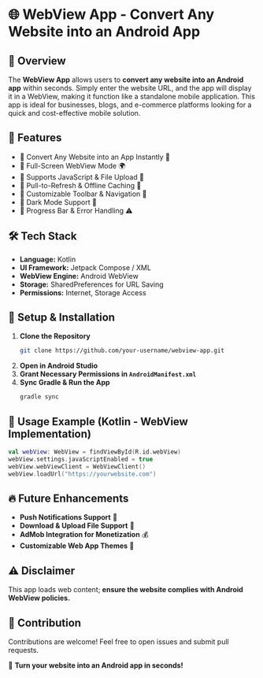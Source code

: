 # 🌐 WebView App - Convert Any Website into an Android App

## 📌 Overview
The **WebView App** allows users to **convert any website into an Android app** within seconds. Simply enter the website URL, and the app will display it in a WebView, making it function like a standalone mobile application. This app is ideal for businesses, blogs, and e-commerce platforms looking for a quick and cost-effective mobile solution.

## 🎯 Features
- 🔹 Convert Any Website into an App Instantly 🚀
- 🔹 Full-Screen WebView Mode 🌍
- 🔹 Supports JavaScript & File Upload 📂
- 🔹 Pull-to-Refresh & Offline Caching 🔄
- 🔹 Customizable Toolbar & Navigation 🎨
- 🔹 Dark Mode Support 🌙
- 🔹 Progress Bar & Error Handling ⚠️

## 🛠 Tech Stack
- **Language:** Kotlin
- **UI Framework:** Jetpack Compose / XML
- **WebView Engine:** Android WebView
- **Storage:** SharedPreferences for URL Saving
- **Permissions:** Internet, Storage Access

## 🔧 Setup & Installation
1. **Clone the Repository**
   ```bash
   git clone https://github.com/your-username/webview-app.git
   ```
2. **Open in Android Studio**
3. **Grant Necessary Permissions in `AndroidManifest.xml`**
4. **Sync Gradle & Run the App**
   ```bash
   gradle sync
   ```

## 📝 Usage Example (Kotlin - WebView Implementation)
```kotlin
val webView: WebView = findViewById(R.id.webView)
webView.settings.javaScriptEnabled = true
webView.webViewClient = WebViewClient()
webView.loadUrl("https://yourwebsite.com")
```


## 🔥 Future Enhancements
- **Push Notifications Support** 🔔
- **Download & Upload File Support** 📂
- **AdMob Integration for Monetization** 💰
- **Customizable Web App Themes** 🎨

## ⚠️ Disclaimer
This app loads web content; **ensure the website complies with Android WebView policies.**

## 🤝 Contribution
Contributions are welcome! Feel free to open issues and submit pull requests.


🚀 **Turn your website into an Android app in seconds!**
